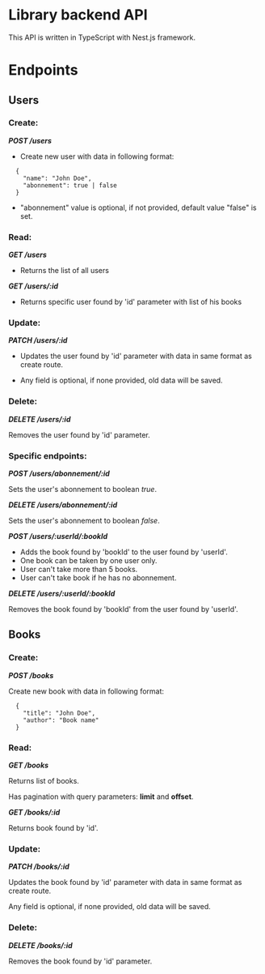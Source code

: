 # Library backend API
This API is written in TypeScript with Nest.js framework.

# Endpoints

## Users

### Create:

***POST /users***

- Create new user with data in following format:
```
  {
    "name": "John Doe",
    "abonnement": true | false
  }
```
- "abonnement" value is optional, if not provided, default value "false" is set.

### Read:

***GET /users***

- Returns the list of all users


***GET /users/:id***

- Returns specific user found by 'id' parameter with list of his books

### Update:

***PATCH /users/:id***

- Updates the user found by 'id' parameter with data in same format as create route.

- Any field is optional, if none provided, old data will be saved.

### Delete:

***DELETE /users/:id***

Removes the user found by 'id' parameter.

### Specific endpoints:

***POST /users/abonnement/:id***

Sets the user's abonnement to boolean *true*.


***DELETE /users/abonnement/:id***

Sets the user's abonnement to boolean *false*.


***POST /users/:userId/:bookId***

- Adds the book found by 'bookId' to the user found by 'userId'.
- One book can be taken by one user only.
- User can't take more than 5 books.
- User can't take book if he has no abonnement.


***DELETE /users/:userId/:bookId***

Removes the book found by 'bookId' from the user found by 'userId'.

## Books

### Create:

***POST /books***

Create new book with data in following format:
```
  {
    "title": "John Doe",
    "author": "Book name"
  }
```

### Read:

***GET /books***

Returns list of books.

Has pagination with query parameters: **limit** and **offset**.


***GET /books/:id***

Returns book found by 'id'.

### Update:

***PATCH /books/:id***

Updates the book found by 'id' parameter with data in same format as create route.

Any field is optional, if none provided, old data will be saved.

### Delete:

***DELETE /books/:id***

Removes the book found by 'id' parameter.

